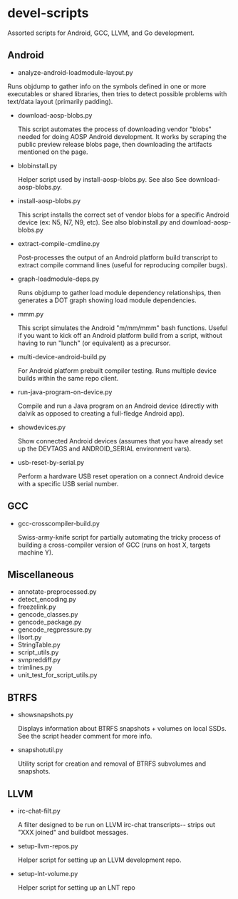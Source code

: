 # devel-scripts

Assorted scripts for Android, GCC, LLVM, and Go development.

Android
-------

* analyze-android-loadmodule-layout.py

Runs objdump to gather info on the symbols defined in one or more
executables or shared libraries, then tries to detect possible problems
with text/data layout (primarily padding).

* download-aosp-blobs.py

  This script automates the process of downloading vendor "blobs" needed for doing AOSP Android development. It works by scraping the public preview release blobs page, then downloading the artifacts mentioned on the page.

* blobinstall.py

  Helper script used by install-aosp-blobs.py. See also See download-aosp-blobs.py.

* install-aosp-blobs.py

  This script installs the correct set of vendor blobs for a specific Android device (ex: N5, N7, N9, etc).  See also blobinstall.py and download-aosp-blobs.py

* extract-compile-cmdline.py

  Post-processes the output of an Android platform build transcript to extract compile command lines (useful for reproducing compiler bugs).

* graph-loadmodule-deps.py

  Runs objdump to gather load module dependency relationships, then generates a DOT graph showing load module dependencies.

* mmm.py

  This script simulates the Android "m/mm/mmm" bash functions. Useful if you want to kick off an Android platform build from a script, without having to run "lunch" (or equivalent) as a precursor.

* multi-device-android-build.py

  For Android platform prebuilt compiler testing. Runs multiple device builds within the same repo client.

* run-java-program-on-device.py

  Compile and run a Java program on an Android device (directly with dalvik as opposed to creating a full-fledge Android app).

* showdevices.py

  Show connected Android devices (assumes that you have already set up the DEVTAGS and ANDROID_SERIAL environment vars).

* usb-reset-by-serial.py

  Perform a hardware USB reset operation on a connect Android device with a specific USB serial number.


GCC
---

* gcc-crosscompiler-build.py

  Swiss-army-knife script for partially automating the tricky process of building a cross-compiler version of GCC (runs on host X, targets machine Y).


Miscellaneous
-------------

* annotate-preprocessed.py
* detect_encoding.py
* freezelink.py
* gencode_classes.py
* gencode_package.py
* gencode_regpressure.py
* llsort.py
* StringTable.py
* script_utils.py
* svnpreddiff.py
* trimlines.py
* unit_test_for_script_utils.py

BTRFS
-----

* showsnapshots.py

  Displays information about BTRFS snapshots + volumes on local SSDs. See the script header comment for more info.

* snapshotutil.py

  Utility script for creation and removal of BTRFS subvolumes and snapshots.


LLVM
----

* irc-chat-filt.py

  A filter designed to be run on LLVM irc-chat transcripts-- strips out "XXX joined" and buildbot messages.

* setup-llvm-repos.py

  Helper script for setting up an LLVM development repo.

* setup-lnt-volume.py

  Helper script for setting up an LNT repo
